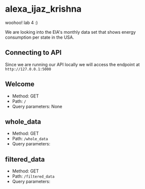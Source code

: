 # alexa_ijaz_krishna
woohoo! lab 4 :)

We are looking into the EIA's monthly data set that shows energy consumption per state in the USA.

## Connecting to API
Since we are running our API locally we will access the endpoint at ```http://127.0.0.1:5000``` 

## Welcome
- Method: GET
- Path: ```/```
- Query parameters: None


## whole_data
- Method: GET
- Path: ```/whole_data```
- Query parameters: 



## filtered_data
- Method: GET
- Path: ```/filtered_data```
- Query parameters: 

